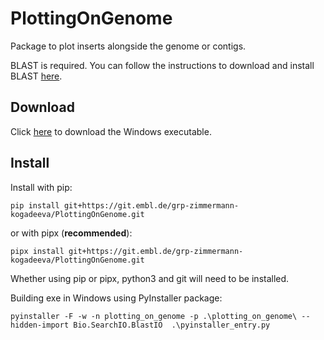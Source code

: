 
# PlottingOnGenome

Package to plot inserts alongside the genome or contigs.

BLAST is required. You can follow the instructions to download and install
BLAST
[here](https://blast.ncbi.nlm.nih.gov/doc/blast-help/downloadblastdata.html). 

## Download 

Click
[here](https://oc.embl.de/index.php/s/O7aLxLTiO7gal0p/download)
to download the Windows executable.

## Install

Install with pip:
```
pip install git+https://git.embl.de/grp-zimmermann-kogadeeva/PlottingOnGenome.git
```
or with pipx (**recommended**):
```
pipx install git+https://git.embl.de/grp-zimmermann-kogadeeva/PlottingOnGenome.git
```
Whether using pip or pipx, python3 and git will need to be installed.

Building exe in Windows using PyInstaller package:
```
pyinstaller -F -w -n plotting_on_genome -p .\plotting_on_genome\ --hidden-import Bio.SearchIO.BlastIO  .\pyinstaller_entry.py
```

